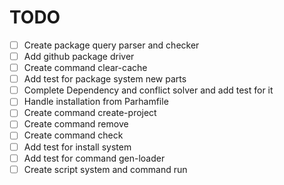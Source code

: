 # TODO

- [ ] Create package query parser and checker
- [ ] Add github package driver
- [ ] Create command clear-cache
- [ ] Add test for package system new parts
- [ ] Complete Dependency and conflict solver and add test for it
- [ ] Handle installation from Parhamfile
- [ ] Create command create-project
- [ ] Create command remove
- [ ] Create command check
- [ ] Add test for install system
- [ ] Add test for command gen-loader
- [ ] Create script system and command run
